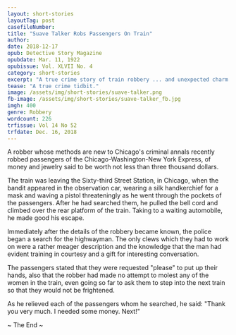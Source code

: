 ```yaml
---
layout: short-stories
layoutTag: post
casefileNumber: 
title: "Suave Talker Robs Passengers On Train"
author: 
date: 2018-12-17
opub: Detective Story Magazine 
opubdate: Mar. 11, 1922
opubissue: Vol. XLVII No. 4
category: short-stories
excerpt: "A true crime story of train robbery ... and unexpected charm!"
tease: "A true crime tidbit."
image: /assets/img/short-stories/suave-talker.png
fb-image: /assets/img/short-stories/suave-talker_fb.jpg
imgh: 400
genre: Robbery 
wordcount: 226
trfissue: Vol 14 No 52
trfdate: Dec. 16, 2018
---
```


A robber whose methods are new to Chicago's criminal annals recently robbed passengers of the Chicago-Washington-New York Express, of money and jewelry said to be worth not less than three thousand dollars.

The train was leaving the Sixty-third Street Station, in Chicago, when the bandit appeared in the observation car, wearing a silk handkerchief for a mask and waving a pistol threateningly as he went through the pockets of the passengers. After he had searched them, he pulled the bell cord and climbed over the rear platform of the train. Taking to a waiting automobile, he made good his escape.

Immediately after the details of the robbery became known, the police began a search for the highwayman. The only clews which they had to work on were a rather meager description and the knowledge that the man had evident training in courtesy and a gift for interesting conversation.

The passengers stated that they were requested "please" to put up their hands, also that the robber had made no attempt to molest any of the women in the train, even going so far to ask them to step into the next train so that they would not be frightened.

As he relieved each of the passengers whom he searched, he said: "Thank you very much. I needed some money. Next!"

<p id="theend">~ The End ~</p>

